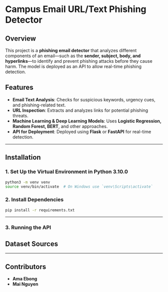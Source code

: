 # Campus Email URL/Text Phishing Detector

## Overview

This project is a **phishing email detector** that analyzes different components of an email—such as the **sender, subject, body, and hyperlinks**—to identify and prevent phishing attacks before they cause harm. The model is deployed as an API to allow real-time phishing detection.

## Features

- **Email Text Analysis**: Checks for suspicious keywords, urgency cues, and phishing-related text.
- **URL Inspection**: Extracts and analyzes links for potential phishing threats.
- **Machine Learning & Deep Learning Models**: Uses **Logistic Regression, Random Forest, BERT**, and other approaches.
- **API for Deployment**: Deployed using **Flask** or **FastAPI** for real-time detection.

---

## Installation

### **1. Set Up the Virtual Environment in Python 3.10.0**

```bash
python3 -m venv venv
source venv/bin/activate  # On Windows use `venv\Scripts\activate`
```

### **2. Install Dependencies**

```bash
pip install -r requirements.txt
```

---

### **3. Running the API**

## Dataset Sources


---

## Contributors

- **Ama Ebong**
- **Mai Nguyen**
